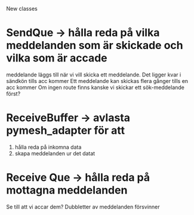 New classes

# SendQue -> hålla reda på vilka meddelanden som är skickade och vilka som är accade
meddelande läggs till när vi vill skicka ett meddelande.
Det ligger kvar i sändkön tills acc kommer
Ett meddelande kan skickas flera gånger tills en acc kommer
Om ingen route finns kanske vi skickar ett sök-meddelande först?

# ReceiveBuffer -> avlasta pymesh_adapter för att 
1. hålla reda på inkomna data 
2. skapa meddelanden ur det datat

# Receive Que -> hålla reda på mottagna meddelanden
Se till att vi accar dem? 
Dubbletter av meddelanden försvinner


